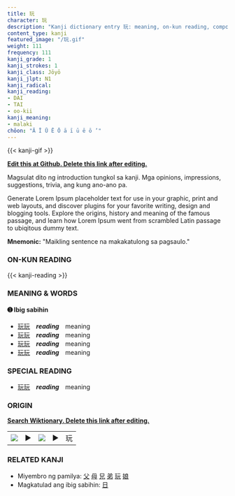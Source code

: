 ```yaml
---
title: 玩
character: 玩
description: "Kanji dictionary entry 玩: meaning, on-kun reading, compounds, origin, related kanji"
content_type: kanji
featured_image: "/玩.gif"
weight: 111
frequency: 111
kanji_grade: 1
kanji_strokes: 1
kanji_class: Jōyō
kanji_jlpt: N1
kanji_radical: 
kanji_reading: 
- DAI
- TAI
- oo-kii
kanji_meaning:
- malaki
chōon: "Ā Ī Ū Ē Ō ā ī ū ē ō ’"
---
```

[//]: # (Don't edit the line below. Kanji animated GIF code is automatically generated.)
{{< kanji-gif >}}

[//]: # (Edit below this line.)

**[Edit this at Github. Delete this link after editing.](https://github.com/tim0g/tim/tree/main/content/kanji/玩/index.md)**

Magsulat dito ng introduction tungkol sa kanji. Mga opinions, impressions, suggestions, trivia, ang kung ano-ano pa.

Generate Lorem Ipsum placeholder text for use in your graphic, print and web layouts, and discover plugins for your favorite writing, design and blogging tools. Explore the origins, history and meaning of the famous passage, and learn how Lorem Ipsum went from scrambled Latin passage to ubiqitous dummy text.
 
**Mnemonic:** "Maikling sentence na makakatulong sa pagsaulo."

### ON-KUN READING

[//]: # (Don't edit the line below. ON-KUN READING code is automatically generated.)
{{< kanji-reading >}}

### MEANING & WORDS

#### ➊ **Ibig sabihin**
  - [玩](../玩)[玩](../玩)　***reading***　meaning
  - [玩](../玩)[玩](../玩)　***reading***　meaning
  - [玩](../玩)[玩](../玩)　***reading***　meaning
  - [玩](../玩)[玩](../玩)　***reading***　meaning

### SPECIAL READING
  - [玩](../玩)[玩](../玩)　***reading***　meaning

### ORIGIN

**[Search Wiktionary. Delete this link after editing.](https://wiktionary.org/wiki/玩)**
<table class="kanji-table"><tr><td>
<img src="60px-玩-bronze.svg.png">
</td><td>▶</td><td>
<img src="60px-玩-oracle.svg.png">
</td><td>▶</td>
<td class="kanji-origin">玩</td>
</tr></table>

### RELATED KANJI
- Miyembro ng pamilya: [父](../父) [母](../母) [兄](../兄) [弟](../弟) [玩](../玩) [娘](../娘)
- Magkatulad ang ibig sabihin: [日](../日)
